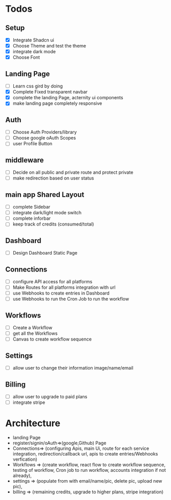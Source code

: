# Todos

## Setup

- [x] Integrate Shadcn ui
- [x] Choose Theme and test the theme
- [x] integrate dark mode
- [x] Choose Font

## Landing Page

- [ ] Learn css gird by doing
- [x] Complete Fixed transparent navbar
- [x] complete the landing Page, acternity ui components
- [x] make landing page completely responsive

## Auth

- [ ] Choose Auth Providers/library
- [ ] Choose google oAuth Scopes
- [ ] user Profile Button

## middleware

- [ ] Decide on all public and private route and protect private
- [ ] make redirection based on user status

## main app Shared Layout

- [ ] complete Sidebar
- [ ] integrate dark/light mode switch
- [ ] complete inforbar
- [ ] keep track of credits (consumed/total)

## Dashboard

- [ ] Design Dashboard Static Page

## Connections

- [ ] configure API access for all platforms
- [ ] Make Routes for all platforms integration with url
- [ ] use Webhooks to create entries in Dashboard
- [ ] use Webhooks to run the Cron Job to run the workflow

## Workflows

- [ ] Create a Workflow
- [ ] get all the Workflows
- [ ] Canvas to create workflow sequence

## Settings

- [ ] allow user to change their information image/name/email

## Billing

- [ ] allow user to upgrade to paid plans
- [ ] integrate stripe

# Architecture
- landing Page
- register/signin/oAuth=>(google,Github) Page
- Connections=> (configuring Apis, main Ui, route for each service integration, redirection/callback url, apis to create entries/Webhooks verfication)
- Workflows => (create workflow, react flow to create workflow sequence, testing of workflow,  Cron job to run workflow, accounts integration if not already),
- settings => (populate from with email/name/pic, delete pic, upload new pic),
- billing => (remaining credits, upgrade to higher plans, stripe integration)



